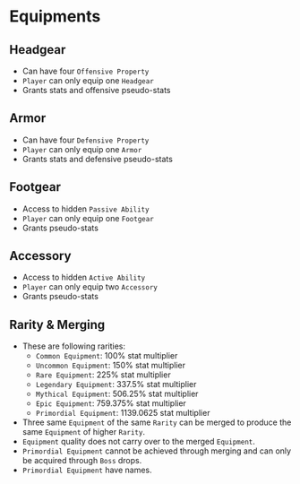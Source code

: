 # Equipments

## Headgear

- Can have four `Offensive Property`
- `Player` can only equip one `Headgear`
- Grants stats and offensive pseudo-stats

## Armor

- Can have four `Defensive Property`
- `Player` can only equip one `Armor`
- Grants stats and defensive pseudo-stats

## Footgear

- Access to hidden `Passive Ability`
- `Player` can only equip one `Footgear`
- Grants pseudo-stats

## Accessory

- Access to hidden `Active Ability`
- `Player` can only equip two `Accessory`
- Grants pseudo-stats

## Rarity & Merging

- These are following rarities:
  - `Common Equipment`: 100% stat multiplier
  - `Uncommon Equipment`: 150% stat multiplier
  - `Rare Equipment`: 225% stat multiplier
  - `Legendary Equipment`: 337.5% stat multiplier
  - `Mythical Equipment`: 506.25% stat multiplier
  - `Epic Equipment`: 759.375% stat multiplier
  - `Primordial Equipment`: 1139.0625 stat multiplier
- Three same `Equipment` of the same `Rarity` can be merged to produce the same `Equipment` of higher `Rarity`.
- `Equipment` quality does not carry over to the merged `Equipment`.
- `Primordial Equipment` cannot be achieved through merging and can only be acquired through `Boss` drops.
- `Primordial Equipment` have names.
